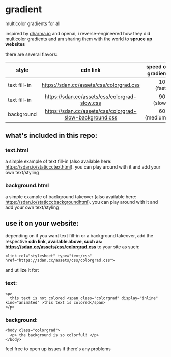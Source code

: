# gradient
multicolor gradients for all

inspired by [dharma.io](https://dharma.io) and openai, i reverse-engineered how they did multicolor gradients and am sharing them with the world to **spruce up websites**

there are several flavors:

| style        | cdn link           | speed of gradient  | example |
| ------------- |:-------------:| -----:| :------:|
| text fill-in      | https://sdan.cc/assets/css/colorgrad.css | 10s (fast) | https://sdan.io/staticcctexthtml |
| text fill-in | https://sdan.cc/assets/css/colorgrad-slow.css      |    90s (slow) | https://sdan.io/surya (my name) |
| background      | https://sdan.cc/assets/css/colorgrad-slow-background.css      |  60s (medium) | https://sdan.io/staticccbackgroundhtml | 

## what's included in this repo:
### text.html
a simple example of text fill-in (also available here: https://sdan.io/staticcctexthtml). you can play around with it and add your own text/styling
### background.html
a simple example of background takeover (also available here: https://sdan.io/staticccbackgroundhtml). you can play around with it and add your own text/styling

## use it on your website:
depending on if you want text fill-in or a background takeover, add the respective **cdn link, available above, such as: https://sdan.cc/assets/css/colorgrad.css** to your site as such:
```
<link rel="stylesheet" type="text/css" href="https://sdan.cc/assets/css/colorgrad.css">
```
and utilize it for:
### text:
```
<p>
  this text is not colored <span class="colorgrad" display="inline" kind="animated" >this text is colored</span>
</p>
```
### background:
```
<body class="colorgrad">
  <p> the background is so colorful! </p>
</body>
```

feel free to open up issues if there's any problems
